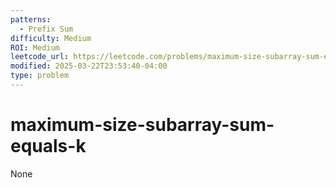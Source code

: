 ```yaml
---
patterns:
  - Prefix Sum
difficulty: Medium
ROI: Medium
leetcode_url: https://leetcode.com/problems/maximum-size-subarray-sum-equals-k/
modified: 2025-03-22T23:53:40-04:00
type: problem
---
```


# maximum-size-subarray-sum-equals-k

None

